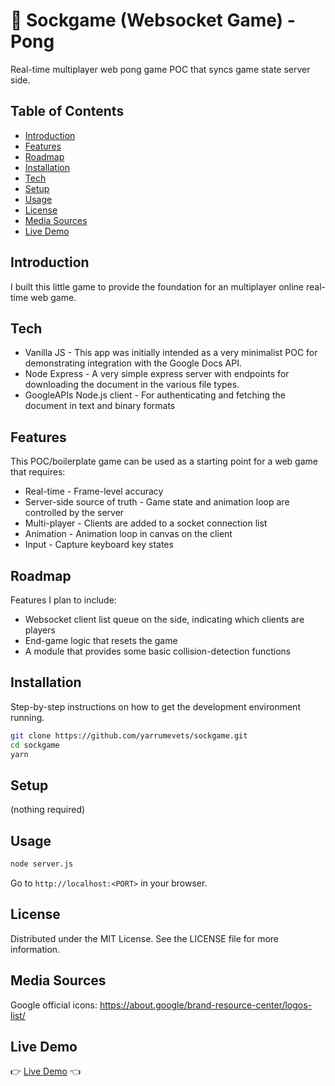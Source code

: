 # 🏓 Sockgame (Websocket Game) - Pong

Real-time multiplayer web pong game POC that syncs game state server side.

## Table of Contents

- [Introduction](#introduction)
- [Features](#features)
- [Roadmap](#roadmap)
- [Installation](#installation)
- [Tech](#tech)
- [Setup](#setup)
- [Usage](#usage)
- [License](#license)
- [Media Sources](#media-sources)
- [Live Demo](#live-demo)

## Introduction

I built this little game to provide the foundation for an multiplayer online real-time web game.

## Tech

- Vanilla JS - This app was initially intended as a very minimalist POC for demonstrating integration with the Google Docs API.
- Node Express - A very simple express server with endpoints for downloading the document in the various file types.
- GoogleAPIs Node.js client - For authenticating and fetching the document in text and binary formats

## Features

This POC/boilerplate game can be used as a starting point for a web game that requires:

- Real-time - Frame-level accuracy
- Server-side source of truth - Game state and animation loop are controlled by the server
- Multi-player - Clients are added to a socket connection list
- Animation - Animation loop in canvas on the client
- Input - Capture keyboard key states

## Roadmap

Features I plan to include:

- Websocket client list queue on the side, indicating which clients are players
- End-game logic that resets the game
- A module that provides some basic collision-detection functions

## Installation

Step-by-step instructions on how to get the development environment running.

```bash
git clone https://github.com/yarrumevets/sockgame.git
cd sockgame
yarn
```

## Setup

(nothing required)

## Usage

```bash
node server.js
```

Go to `http://localhost:<PORT>` in your browser.

## License

Distributed under the MIT License. See the LICENSE file for more information.

## Media Sources

Google official icons: https://about.google/brand-resource-center/logos-list/

## Live Demo

&#128073; [Live Demo](https://yarrumevets.com/sockgame) &#128072;
